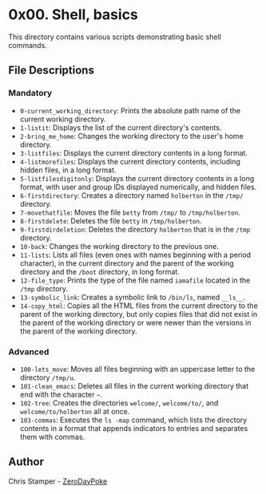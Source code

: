 # 0x00. Shell, basics

This directory contains various scripts demonstrating basic shell commands.

## File Descriptions

### Mandatory

- `0-current_working_directory`: Prints the absolute path name of the current working directory.
- `1-listit`: Displays the list of the current directory's contents.
- `2-bring_me_home`: Changes the working directory to the user's home directory.
- `3-listfiles`: Displays the current directory contents in a long format.
- `4-listmorefiles`: Displays the current directory contents, including hidden files, in a long format.
- `5-listfilesdigitonly`: Displays the current directory contents in a long format, with user and group IDs displayed numerically, and hidden files.
- `6-firstdirectory`: Creates a directory named `holberton` in the `/tmp/` directory.
- `7-movethatfile`: Moves the file `betty` from `/tmp/` to `/tmp/holberton`.
- `8-firstdelete`: Deletes the file `betty` in `/tmp/holberton`.
- `9-firstdirdeletion`: Deletes the directory `holberton` that is in the `/tmp` directory.
- `10-back`: Changes the working directory to the previous one.
- `11-lists`: Lists all files (even ones with names beginning with a period character), in the current directory and the parent of the working directory and the `/boot` directory, in long format.
- `12-file_type`: Prints the type of the file named `iamafile` located in the `/tmp` directory.
- `13-symbolic_link`: Creates a symbolic link to `/bin/ls`, named `__ls__`.
- `14-copy_html`: Copies all the HTML files from the current directory to the parent of the working directory, but only copies files that did not exist in the parent of the working directory or were newer than the versions in the parent of the working directory.

### Advanced

- `100-lets_move`: Moves all files beginning with an uppercase letter to the directory `/tmp/u`.
- `101-clean_emacs`: Deletes all files in the current working directory that end with the character `~`.
- `102-tree`: Creates the directories `welcome/`, `welcome/to/`, and `welcome/to/holberton` all at once.
- `103-commas`: Executes the `ls -map` command, which lists the directory contents in a format that appends indicators to entries and separates them with commas.

## Author

Chris Stamper - [ZeroDayPoke](https://github.com/ZeroDayPoke)
